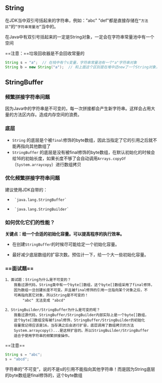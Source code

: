 

## String

在JDK当中双引号括起来的字符串，例如："abc" "def"都是直接存储在`“方法区”`的`“字符串常量池”`当中的。

在Java中有双引号括起来的一定是String对象，一定会在字符串常量池中有一个空间

==注意：==垃圾回收器是不会回收常量的



~~~java
String s = "a";  // 在栈中有个s变量，字符串常量池有一个"a"字符串对象
String b = new String("a");  // 和上面这个区别是在堆中还new了一个String对象，存的引用指向方法区中的"a"
~~~









## StringBuffer

### 频繁拼接字符串问题

因为Java中的字符串是不可变的，每一次拼接都会产生新字符串。这样会占用大量的方法区内存。造成内存空间的浪费。



### 底层

- `String` 的底层是个被`final`修饰的byte数组，因此当指定了它的引用之后就不能再指向其他数组了
- `StringBuffer` 的底层是没有被final修饰的byte数组，在默认初始化的时候会给16的初始长度，如果长度不够了会自动调用`Arrays.copyOf`（`System.arraycopy`）进行数组拷贝



### 优化频繁拼接字符串问题

建议使用JDK自带的：

*      `java.lang.StringBuffer`
*      `java.lang.StringBuilder`



### 如何优化它们的性能？

**关键点：给一个合适的初始化容量。可以提高程序的执行效率。**

* 在创建`StringBuffer`的时候尽可能给定一个初始化容量。

* 最好减少底层数组的扩容次数。预估计一下，给一个大一些初始化容量。

  

### ==面试题==

```
1、面试题：String为什么是不可变的？
    我看过源代码，String类中有一个byte[]数组，这个byte[]数组采用了final修饰，
    因为数组一旦创建长度不可变。并且被final修饰的引用一旦指向某个对象之后，不
    可再指向其它对象，所以String是不可变的！
        "abc" 无法变成 "abcd"

2、StringBuilder/StringBuffer为什么是可变的呢？
    我看过源代码，StringBuffer/StringBuilder内部实际上是一个byte[]数组，
    这个byte[]数组没有被final修饰，StringBuffer/StringBuilder的初始化
    容量我记得应该是16，当存满之后会进行扩容，底层调用了数组拷贝的方法
    System.arraycopy()...是这样扩容的。所以StringBuilder/StringBuffer
    适合于使用字符串的频繁拼接操作。
```

==注意==

~~~java
String s = "abc";
s = "abcd";
~~~

字符串的“不可变”，说的不是s的引用不能指向其他字符串！而是因为String底层的byte数组是final修饰的，这个byte数组